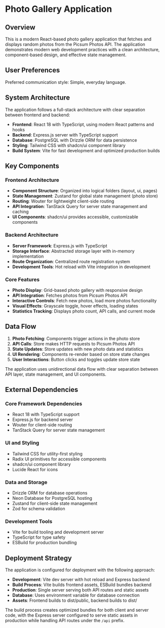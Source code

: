 # Photo Gallery Application

## Overview

This is a modern React-based photo gallery application that fetches and displays random photos from the Picsum Photos API. The application demonstrates modern web development practices with a clean architecture, component-based design, and effective state management.

## User Preferences

Preferred communication style: Simple, everyday language.

## System Architecture

The application follows a full-stack architecture with clear separation between frontend and backend:

- **Frontend**: React 18 with TypeScript, using modern React patterns and hooks
- **Backend**: Express.js server with TypeScript support  
- **Database**: PostgreSQL with Drizzle ORM for data persistence
- **Styling**: Tailwind CSS with shadcn/ui component library
- **Build System**: Vite for fast development and optimized production builds

## Key Components

### Frontend Architecture
- **Component Structure**: Organized into logical folders (layout, ui, pages)
- **State Management**: Zustand for global state management (photo store)
- **Routing**: Wouter for lightweight client-side routing
- **API Integration**: TanStack Query for server state management and caching
- **UI Components**: shadcn/ui provides accessible, customizable components

### Backend Architecture
- **Server Framework**: Express.js with TypeScript
- **Storage Interface**: Abstracted storage layer with in-memory implementation
- **Route Organization**: Centralized route registration system
- **Development Tools**: Hot reload with Vite integration in development

### Core Features
- **Photo Display**: Grid-based photo gallery with responsive design
- **API Integration**: Fetches photos from Picsum Photos API
- **Interactive Controls**: Fetch new photos, load more photos functionality
- **Visual Effects**: Grayscale toggle, hover effects, loading states
- **Statistics Tracking**: Displays photo count, API calls, and current mode

## Data Flow

1. **Photo Fetching**: Components trigger actions in the photo store
2. **API Calls**: Store makes HTTP requests to Picsum Photos API
3. **State Updates**: Store updates with new photo data and statistics
4. **UI Rendering**: Components re-render based on store state changes
5. **User Interactions**: Button clicks and toggles update store state

The application uses unidirectional data flow with clear separation between API layer, state management, and UI components.

## External Dependencies

### Core Framework Dependencies
- React 18 with TypeScript support
- Express.js for backend server
- Wouter for client-side routing
- TanStack Query for server state management

### UI and Styling
- Tailwind CSS for utility-first styling
- Radix UI primitives for accessible components
- shadcn/ui component library
- Lucide React for icons

### Data and Storage
- Drizzle ORM for database operations
- Neon Database for PostgreSQL hosting
- Zustand for client-side state management
- Zod for schema validation

### Development Tools
- Vite for build tooling and development server
- TypeScript for type safety
- ESBuild for production bundling

## Deployment Strategy

The application is configured for deployment with the following approach:

- **Development**: Vite dev server with hot reload and Express backend
- **Build Process**: Vite builds frontend assets, ESBuild bundles backend
- **Production**: Single server serving both API routes and static assets
- **Database**: Uses environment variable for database connection
- **Assets**: Frontend builds to dist/public, backend builds to dist/

The build process creates optimized bundles for both client and server code, with the Express server configured to serve static assets in production while handling API routes under the `/api` prefix.